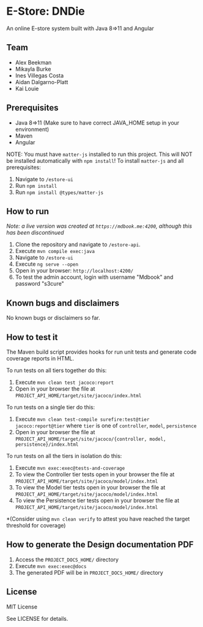 # E-Store:  DNDie

An online E-store system built with Java 8=>11 and Angular
  
## Team

- Alex Beekman
- Mikayla Burke
- Ines Villegas Costa
- Aidan Dalgarno-Platt
- Kai Louie

## Prerequisites

- Java 8=>11 (Make sure to have correct JAVA_HOME setup in your environment)
- Maven
- Angular

NOTE: You must have `matter-js` installed to run this project.
This will NOT be installed automatically with `npm install`!
To install `matter-js` and all prerequisites:

1. Navigate to `/estore-ui`
2. Run `npm install`
3. Run `npm install @types/matter-js`

## How to run

_Note: a live version was created at `https://mdbook.me:4200`, although this has been discontinued_

1. Clone the repository and navigate to `/estore-api`.
2. Execute `mvn compile exec:java`
3. Navigate to `/estore-ui`
4. Execute `ng serve --open`
5. Open in your browser: `http://localhost:4200/`
6. To test the admin account, login with username "Mdbook" and password "s3cure"

## Known bugs and disclaimers

No known bugs or disclaimers so far.

## How to test it

The Maven build script provides hooks for run unit tests and generate code coverage
reports in HTML.

To run tests on all tiers together do this:

1. Execute `mvn clean test jacoco:report`
2. Open in your browser the file at `PROJECT_API_HOME/target/site/jacoco/index.html`

To run tests on a single tier do this:

1. Execute `mvn clean test-compile surefire:test@tier jacoco:report@tier` where `tier` is one of `controller`, `model`, `persistence`
2. Open in your browser the file at `PROJECT_API_HOME/target/site/jacoco/{controller, model, persistence}/index.html`

To run tests on all the tiers in isolation do this:

1. Execute `mvn exec:exec@tests-and-coverage`
2. To view the Controller tier tests open in your browser the file at `PROJECT_API_HOME/target/site/jacoco/model/index.html`
3. To view the Model tier tests open in your browser the file at `PROJECT_API_HOME/target/site/jacoco/model/index.html`
4. To view the Persistence tier tests open in your browser the file at `PROJECT_API_HOME/target/site/jacoco/model/index.html`

*(Consider using `mvn clean verify` to attest you have reached the target threshold for coverage)
  
## How to generate the Design documentation PDF

1. Access the `PROJECT_DOCS_HOME/` directory
2. Execute `mvn exec:exec@docs`
3. The generated PDF will be in `PROJECT_DOCS_HOME/` directory

## License

MIT License

See LICENSE for details.